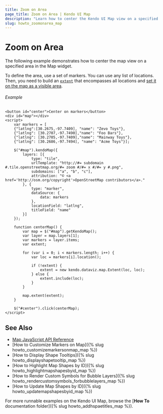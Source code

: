 ```yaml
---
title: Zoom on Area
page_title: Zoom on Area | Kendo UI Map
description: "Learn how to center the Kendo UI Map view on a specified area."
slug: howto_zoomonarea_map
---
```


# Zoom on Area

The following example demonstrates how to center the map view on a specified area in the Map widget.

To define the area, use a set of markers. You can use any list of locations. Then, you need to build an [`extent`](/api/javascript/dataviz/map/extent) that encompasses all locations and [set it on the map as a visible area](/api/javascript/dataviz/ui/map/methods/extent).

###### Example

```dojo
<button id="center">Center on markers</button>
<div id="map"></div>
<script>
    var markers = [
    {"latlng":[30.2675,-97.7409], "name": "Zevo Toys"},
    {"latlng": [30.2707,-97.7490],"name": "Foo Bars"},
    {"latlng": [30.2705,-97.7409],"name": "Mainway Toys"},
    {"latlng": [30.2686,-97.7494], "name": "Acme Toys"}];

    $("#map").kendoMap({
        layers: [{
            type: "tile",
            urlTemplate: "http://#= subdomain #.tile.openstreetmap.org/#= zoom #/#= x #/#= y #.png",
            subdomains: ["a", "b", "c"],
            attribution: "© <a href='http://osm.org/copyright'>OpenStreetMap contributors</a>."
        }, {
            type: "marker",
            dataSource: {
                data: markers
            },
            locationField: "latlng",
            titleField: "name"
        }]
    });

    function centerMap() {
        var map = $("#map").getKendoMap();
        var layer = map.layers[1];
        var markers = layer.items;
        var extent;

        for (var i = 0; i < markers.length; i++) {
            var loc = markers[i].location();

            if (!extent) {
                extent = new kendo.dataviz.map.Extent(loc, loc);
            } else {
                extent.include(loc);
            }
        }

        map.extent(extent);
    }

    $("#center").click(centerMap);
</script>
```

## See Also

* [Map JavaScript API Reference](/api/javascript/dataviz/ui/map)
* [How to Customize Markers on Map]({% slug howto_customizemarkersonmap_map %})
* [How to Display Shape Tooltips]({% slug howto_displayshapetooltip_map %})
* [How to Highlight Map Shapes by ID]({% slug howto_highlightmapshapesbyid_map %})
* [How to Render Custom Symbols for Bubble Layers]({% slug howto_rendercustomsymbols_forbubblelayers_map %})
* [How to Update Map Shapes by ID]({% slug howto_updatemapshapesbyid_map %})

For more runnable examples on the Kendo UI Map, browse the [**How To** documentation folder]({% slug howto_addhspaetitles_map %}).
